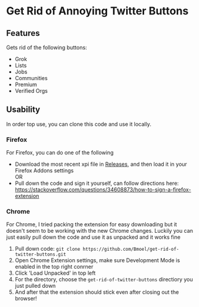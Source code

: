# Get Rid of Annoying Twitter Buttons
## Features
Gets rid of the following buttons:
- Grok
- Lists
- Jobs
- Communities
- Premium
- Verified Orgs
## Usability
In order top use, you can clone this code and use it locally.  
### Firefox
For Firefox, you can do one of the following
- Download the most recent xpi file in [Releases](https://github.com/Bmoel/get-rid-of-twitter-buttons/releases/), and then load it in your Firefox Addons settings  
OR
- Pull down the code and sign it yourself, can follow directions here: https://stackoverflow.com/questions/34608873/how-to-sign-a-firefox-extension

### Chrome
For Chrome, I tried packing the extension for easy downloading but it doesn't seem to be working with the new Chrome changes. Luckily you can just easily pull down the code and use it as unpacked and it works fine
1) Pull down code: `git clone https://github.com/Bmoel/get-rid-of-twitter-buttons.git`
2) Open Chrome Extension settings, make sure Development Mode is enabled in the top right conrner
3) Click 'Load Unpacked' in top left
4) For the directory, choose the `get-rid-of-twitter-buttons` directiory you just pulled down
5) And after that the extension should stick even after closing out the browser!
